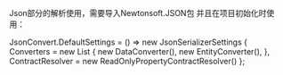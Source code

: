 Json部分的解析使用，需要导入Newtonsoft.JSON包
并且在项目初始化时使用：

JsonConvert.DefaultSettings = () => new JsonSerializerSettings
{
    Converters = new List<JsonConverter> {
            new DataConverter(),
            new EntityConverter(),
        },
    ContractResolver = new ReadOnlyPropertyContractResolver()
};
